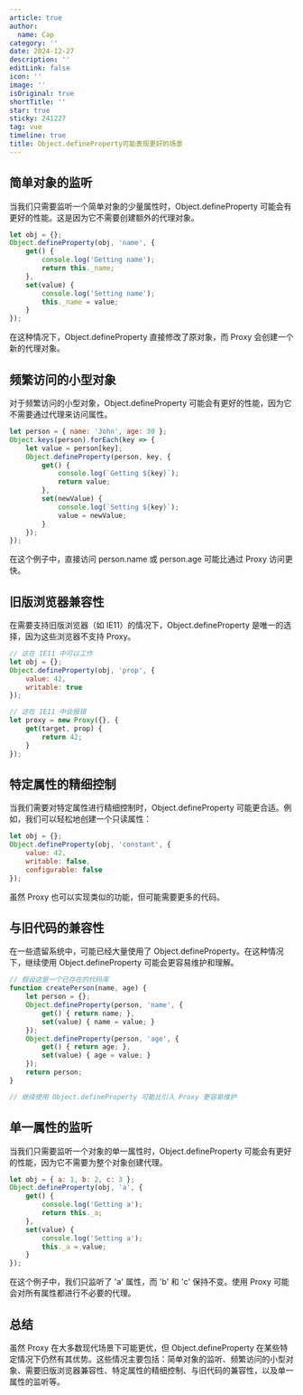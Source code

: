 ```yaml
---
article: true
author:
  name: Cap
category: ''
date: 2024-12-27
description: ''
editLink: false
icon: ''
image: ''
isOriginal: true
shortTitle: ''
star: true
sticky: 241227
tag: vue
timeline: true
title: Object.defineProperty可能表现更好的场景
---
```



## 简单对象的监听

当我们只需要监听一个简单对象的少量属性时，Object.defineProperty 可能会有更好的性能。这是因为它不需要创建额外的代理对象。

```javascript
let obj = {};
Object.defineProperty(obj, 'name', {
    get() {
        console.log('Getting name');
        return this._name;
    },
    set(value) {
        console.log('Setting name');
        this._name = value;
    }
});
```

在这种情况下，Object.defineProperty 直接修改了原对象，而 Proxy 会创建一个新的代理对象。

## 频繁访问的小型对象

对于频繁访问的小型对象，Object.defineProperty 可能会有更好的性能，因为它不需要通过代理来访问属性。

```javascript
let person = { name: 'John', age: 30 };
Object.keys(person).forEach(key => {
    let value = person[key];
    Object.defineProperty(person, key, {
        get() {
            console.log(`Getting ${key}`);
            return value;
        },
        set(newValue) {
            console.log(`Setting ${key}`);
            value = newValue;
        }
    });
});
```

在这个例子中，直接访问 person.name 或 person.age 可能比通过 Proxy 访问更快。

## 旧版浏览器兼容性

在需要支持旧版浏览器（如 IE11）的情况下，Object.defineProperty 是唯一的选择，因为这些浏览器不支持 Proxy。

```javascript
// 这在 IE11 中可以工作
let obj = {};
Object.defineProperty(obj, 'prop', {
    value: 42,
    writable: true
});

// 这在 IE11 中会报错
let proxy = new Proxy({}, {
    get(target, prop) {
        return 42;
    }
});
```

## 特定属性的精细控制

当我们需要对特定属性进行精细控制时，Object.defineProperty 可能更合适。例如，我们可以轻松地创建一个只读属性：

```javascript
let obj = {};
Object.defineProperty(obj, 'constant', {
    value: 42,
    writable: false,
    configurable: false
});
```

虽然 Proxy 也可以实现类似的功能，但可能需要更多的代码。

## 与旧代码的兼容性

在一些遗留系统中，可能已经大量使用了 Object.defineProperty。在这种情况下，继续使用 Object.defineProperty 可能会更容易维护和理解。

```javascript
// 假设这是一个已存在的代码库
function createPerson(name, age) {
    let person = {};
    Object.defineProperty(person, 'name', {
        get() { return name; },
        set(value) { name = value; }
    });
    Object.defineProperty(person, 'age', {
        get() { return age; },
        set(value) { age = value; }
    });
    return person;
}

// 继续使用 Object.defineProperty 可能比引入 Proxy 更容易维护
```

## 单一属性的监听

当我们只需要监听一个对象的单一属性时，Object.defineProperty 可能会有更好的性能，因为它不需要为整个对象创建代理。

```javascript
let obj = { a: 1, b: 2, c: 3 };
Object.defineProperty(obj, 'a', {
    get() {
        console.log('Getting a');
        return this._a;
    },
    set(value) {
        console.log('Setting a');
        this._a = value;
    }
});
```

在这个例子中，我们只监听了 'a' 属性，而 'b' 和 'c' 保持不变。使用 Proxy 可能会对所有属性都进行不必要的代理。

## 总结

虽然 Proxy 在大多数现代场景下可能更优，但 Object.defineProperty 在某些特定情况下仍然有其优势。这些情况主要包括：简单对象的监听、频繁访问的小型对象、需要旧版浏览器兼容性、特定属性的精细控制、与旧代码的兼容性，以及单一属性的监听等。
